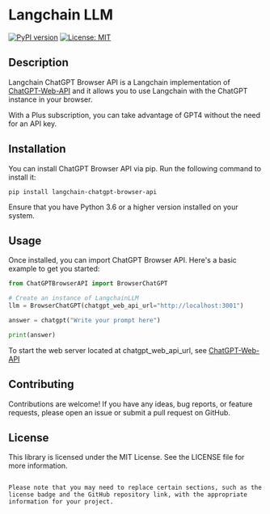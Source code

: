 # Langchain LLM

[![PyPI version](https://badge.fury.io/py/langchain-llm.svg)](https://badge.fury.io/py/langchain-llm)
[![License: MIT](https://img.shields.io/badge/License-MIT-yellow.svg)](https://opensource.org/licenses/MIT)

## Description

Langchain ChatGPT Browser API is a Langchain implementation of [ChatGPT-Web-API](https://github.com/lorenzo-polaris/ChatGPT-Web-API) and it allows you to use Langchain with the ChatGPT instance in your browser.

With a Plus subscription, you can take advantage of GPT4 without the need for an API key.

## Installation

You can install ChatGPT Browser API via pip. Run the following command to install it:

```
pip install langchain-chatgpt-browser-api
```

Ensure that you have Python 3.6 or a higher version installed on your system.

## Usage

Once installed, you can import ChatGPT Browser API. Here's a basic example to get you started:

```python
from ChatGPTBrowserAPI import BrowserChatGPT

# Create an instance of LangchainLLM
llm = BrowserChatGPT(chatgpt_web_api_url="http://localhost:3001")

answer = chatgpt("Write your prompt here")

print(answer)
```

To start the web server located at chatgpt_web_api_url, see [ChatGPT-Web-API](https://github.com/lorenzo-polaris/ChatGPT-Web-API)

## Contributing

Contributions are welcome! If you have any ideas, bug reports, or feature requests, please open an issue or submit a pull request on GitHub.

## License

This library is licensed under the MIT License. See the LICENSE file for more information.

```

Please note that you may need to replace certain sections, such as the license badge and the GitHub repository link, with the appropriate information for your project.
```
